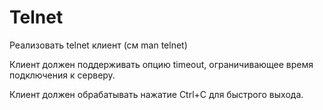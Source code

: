 # Telnet
Реализовать telnet клиент (см man telnet)

Клиент должен поддерживать опцию timeout, ограничивающее время подключения к серверу.

Клиент должен обрабатывать нажатие Ctrl+C для быстрого выхода. 